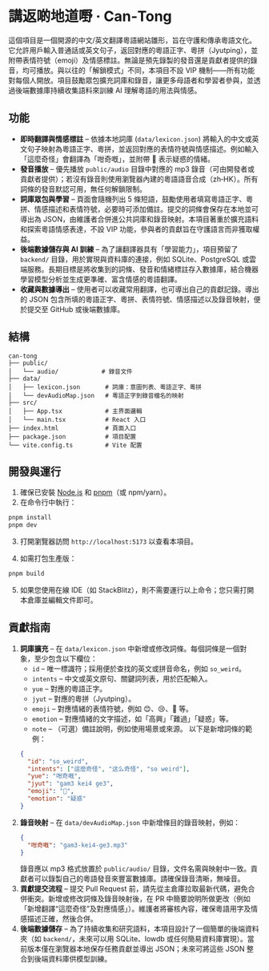 # 講返啲地道嘢 · Can‑Tong

這個項目是一個開源的中文/英文翻譯粵語網站雛形，旨在守護和傳承粵語文化。它允許用戶輸入普通話或英文句子，返回對應的粵語正字、粵拼（Jyutping），並附帶表情符號（emoji）及情感標註。無論是預先錄製的發音還是貢獻者提供的錄音，均可播放。與以往的「解鎖模式」不同，本項目不設 VIP 機制——所有功能對每個人開放。項目鼓勵眾包擴充詞庫和錄音，讓更多母語者和學習者參與，並透過後端數據庫持續收集語料來訓練 AI 理解粵語的用法與情感。

## 功能

* **即時翻譯與情感標註** – 依據本地詞庫 (`data/lexicon.json`) 將輸入的中文或英文句子映射為粵語正字、粵拼，並返回對應的表情符號與情感描述。例如輸入「這麼奇怪」會翻譯為「咁奇嘅」，並附帶 🤔 表示疑惑的情緒。
* **發音播放** – 優先播放 `public/audio` 目錄中對應的 mp3 錄音（可由開發者或貢獻者提供）；若沒有錄音則使用瀏覽器內建的粵語語音合成（zh‑HK）。所有詞條的發音默認可用，無任何解鎖限制。
* **詞庫眾包與學習** – 頁面會隨機列出 5 條短語，鼓勵使用者填寫粵語正字、粵拼、情感描述和表情符號，必要時可添加備註。提交的詞條會保存在本地並可導出為 JSON，由維護者合併進公共詞庫和錄音映射。本項目著重於擴充語料和探索粵語情感表達，不設 VIP 功能，參與者的貢獻旨在守護語言而非獲取權益。
* **後端數據儲存與 AI 訓練** – 為了讓翻譯器具有「學習能力」，項目預留了 `backend/` 目錄，用於實現與資料庫的連接，例如 SQLite、PostgreSQL 或雲端服務。長期目標是將收集到的詞條、發音和情緒標註存入數據庫，結合機器學習模型分析並生成更準確、富含情感的粵語翻譯。
* **收藏與數據導出** – 使用者可以收藏常用翻譯，也可導出自己的貢獻記錄。導出的 JSON 包含所填的粵語正字、粵拼、表情符號、情感描述以及錄音映射，便於提交至 GitHub 或後端數據庫。

## 結構

```
can-tong
├── public/
│   └── audio/            # 錄音文件
├── data/
│   ├── lexicon.json       # 詞庫：意圖列表、粵語正字、粵拼
│   └── devAudioMap.json   # 粵語正字到錄音檔名的映射
├── src/
│   ├── App.tsx            # 主界面邏輯
│   └── main.tsx           # React 入口
├── index.html             # 頁面入口
├── package.json           # 項目配置
└── vite.config.ts         # Vite 配置
```

## 開發與運行

1. 確保已安裝 [Node.js](https://nodejs.org/) 和 [pnpm](https://pnpm.io/)（或 npm/yarn）。
2. 在命令行中執行：

```bash
pnpm install
pnpm dev
```

3. 打開瀏覽器訪問 `http://localhost:5173` 以查看本項目。

4. 如需打包生產版：

```bash
pnpm build
```

5. 如果您使用在線 IDE（如 StackBlitz），則不需要運行以上命令；您只需打開本倉庫並編輯文件即可。

## 貢獻指南

1. **詞庫擴充** – 在 `data/lexicon.json` 中新增或修改詞條。每個詞條是一個對象，至少包含以下欄位：
   * `id` – 唯一標識符；採用便於查找的英文或拼音命名，例如 `so_weird`。
   * `intents` – 中文或英文原句、關鍵詞列表，用於匹配輸入。
   * `yue` – 對應的粵語正字。
   * `jyut` – 對應的粵拼（Jyutping）。
   * `emoji` – 對應情緒的表情符號，例如 😊、😢、🤔 等。
   * `emotion` – 對應情緒的文字描述，如「高興」「難過」「疑惑」等。
   * `note` – （可選）備註說明，例如使用場景或來源。
   以下是新增詞條的範例：
   ```json
   {
     "id": "so_weird",
     "intents": ["這麼奇怪", "这么奇怪", "so weird"],
     "yue": "咁奇嘅",
     "jyut": "gam3 kei4 ge3",
     "emoji": "🤔",
     "emotion": "疑惑"
   }
   ```
2. **錄音映射** – 在 `data/devAudioMap.json` 中新增條目的錄音映射，例如：
   ```json
   {
     "咁奇嘅": "gam3-kei4-ge3.mp3"
   }
   ```
   錄音應以 mp3 格式放置於 `public/audio/` 目錄，文件名需與映射中一致。貢獻者可以錄製自己的粵語發音來豐富數據庫。請確保錄音清晰，無噪音。
3. **貢獻提交流程** – 提交 Pull Request 前，請先從主倉庫拉取最新代碼，避免合併衝突。新增或修改詞條及錄音映射後，在 PR 中簡要說明所做更改（例如「新增翻譯“這麼奇怪”及對應情感」）。維護者將審核內容，確保粵語用字及情感描述正確，然後合併。
4. **後端數據儲存** – 為了持續收集和研究語料，本項目設計了一個簡單的後端資料夾（如 `backend/`，未來可以用 SQLite、lowdb 或任何簡易資料庫實現）。當前版本僅在瀏覽器本地保存任務貢獻並導出 JSON；未來可將這些 JSON 整合到後端資料庫供模型訓練。
